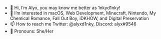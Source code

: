 - 👋 Hi, I’m Alyx, you may know me better as 1nkyd1nky!
- 👀 I’m interested in macOS, Web Development, Minecraft, Nintendo, My Chemical Romance, Fall Out Boy, iDKHOW, and Digital Preservation
- 📫 How to reach me Twitter: @alyxd1nky, Discord: alyx#9546
- 💖 Pronouns: She/Her

